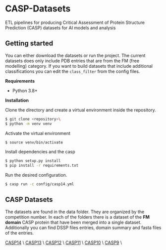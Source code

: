 # CASP-Datasets
ETL pipelines for producing Critical Assessment of Protein Structure Prediction (CASP) datasets for AI models and analysis

## Getting started

You can either download the datasets or run the project. The current datasets does only include PDB entries that are from the FM (free modelling) category. If you want to build datasets that include additional classifications you can edit the ```class_filter``` from the config files.

**Requirements**
- Python 3.8+

**Installation**

Clone the directory and create a virtual environment inside the repository.

```bash
$ git clone <repository>\
$ python -m venv venv
```

Activate the virtual environment

```bash
$ source venv/bin/activate
```

Install dependencies and the casp

```bash
$ python setup.py install
$ pip install -r requirements.txt
```

Run the desired configuration.

```bash
$ casp run -c config/casp14.yml
```

## CASP Datasets

The datasets are found in the data folder. They are organized by the competition number. In each of the folders there is a dataset of the **FM domain** CASP protein that have been merged into a single dataset. Additionally you can find DSSP files entries, domain summary and fasta files of the entries.

[CASP14](https://github.com/Eryk96/CASP-Datasets/blob/main/data/casp14/dataset.csv) \\
[CASP13](https://github.com/Eryk96/CASP-Datasets/blob/main/data/casp13/dataset.csv) \\
[CASP12](https://github.com/Eryk96/CASP-Datasets/blob/main/data/casp12/dataset.csv) \\
[CASP11](https://github.com/Eryk96/CASP-Datasets/blob/main/data/casp11/dataset.csv) \\
[CASP10](https://github.com/Eryk96/CASP-Datasets/blob/main/data/casp10/dataset.csv) \\
[CASP9](https://github.com/Eryk96/CASP-Datasets/blob/main/data/casp9/dataset.csv) \\

